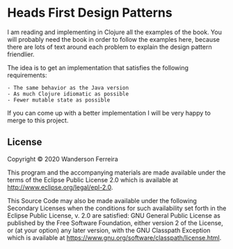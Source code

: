 # Heads First Design Patterns

I am reading and implementing in Clojure all the examples of the book. You will probably need the
book in order to follow the examples here, because there are lots of text around each problem to
explain the design pattern friendlier.

The idea is to get an implementation that satisfies the following requirements:

	- The same behavior as the Java version
	- As much Clojure idiomatic as possible
	- Fewer mutable state as possible
	

If you can come up with a better implementation I will be very happy to merge to this project.


## License

Copyright © 2020 Wanderson Ferreira

This program and the accompanying materials are made available under the
terms of the Eclipse Public License 2.0 which is available at
http://www.eclipse.org/legal/epl-2.0.

This Source Code may also be made available under the following Secondary
Licenses when the conditions for such availability set forth in the Eclipse
Public License, v. 2.0 are satisfied: GNU General Public License as published by
the Free Software Foundation, either version 2 of the License, or (at your
option) any later version, with the GNU Classpath Exception which is available
at https://www.gnu.org/software/classpath/license.html.
